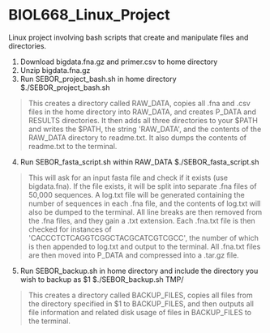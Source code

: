 # BIOL668_Linux_Project
Linux project involving bash scripts that create and manipulate files and directories.

1. Download bigdata.fna.gz and primer.csv to home directory
2. Unzip bigdata.fna.gz
3. Run SEBOR_project_bash.sh in home directory
   $./SEBOR_project_bash.sh
>This creates a directory called RAW_DATA, copies all .fna and .csv files in the home directory into RAW_DATA, and creates P_DATA and RESULTS directories. It then adds all three directories to your $PATH and writes the $PATH, the string 'RAW_DATA', and the contents of the RAW_DATA directory to readme.txt. It also dumps the contents of readme.txt to the terminal.
4. Run SEBOR_fasta_script.sh within RAW_DATA
   $./SEBOR_fasta_script.sh
>This will ask for an input fasta file and check if it exists (use bigdata.fna). If the file exists, it will be split into separate .fna files of 50,000 sequences. A log.txt file will be generated containing the number of sequences in each .fna file, and the contents of log.txt will also be dumped to the terminal. All line breaks are then removed from the .fna files, and they gain a .txt extension. Each .fna.txt file is then checked for instances of 'CACCCTCTCAGGTCGGCTACGCATCGTCGCC', the number of which is then appended to log.txt and output to the terminal. All .fna.txt files are then moved into P_DATA and compressed into a .tar.gz file.
5. Run SEBOR_backup.sh in home directory and include the directory you wish to backup as $1
   $./SEBOR_backup.sh TMP/
>This creates a directory called BACKUP_FILES, copies all files from the directory specified in $1 to BACKUP_FILES, and then outputs all file information and related disk usage of files in BACKUP_FILES to the terminal.
